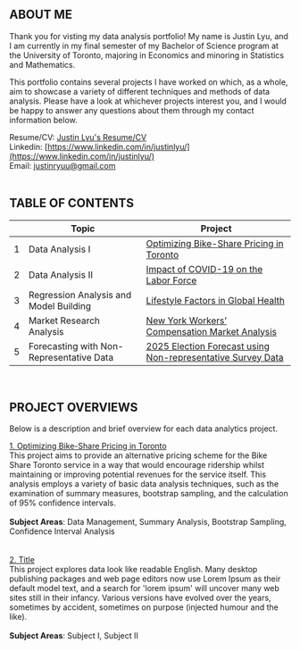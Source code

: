 ## ABOUT ME
Thank you for visting my data analysis portfolio! My name is Justin Lyu, and I am currently in my final semester of my Bachelor of Science program at the University of Toronto, majoring in Economics and minoring in Statistics and Mathematics. 

This portfolio contains several projects I have worked on which, as a whole, aim to showcase a variety of different techniques and methods of data analysis. Please have a look at whichever projects interest you, and I would be happy to answer any questions about them through my contact information below.

Resume/CV: [Justin Lyu's Resume/CV](https://drive.google.com/file/d/1Td0mtj0-hsXpPkrPLJIDG4fgMnF8hWPI/view?usp=sharing) <br />
Linkedin: [https://www.linkedin.com/in/justinlyu/](https://www.linkedin.com/in/justinlyu/) <br />
Email: justinryuu@gmail.com   
<br />

## TABLE OF CONTENTS

|        | Topic        | Project           |
| ------------- |-------------|-------------|
|1| Data Analysis I  | [Optimizing Bike-Share Pricing in Toronto](https://justinryuu.github.io/bike-share-pricing-analysis/) |
|2| Data Analysis II  | [Impact of COVID-19 on the Labor Force](https://justinryuu.github.io/covid-labor-force-analysis/) |
|3| Regression Analysis and Model Building  | [Lifestyle Factors in Global Health](https://justinryuu.github.io/lifestyle-factors-and-global-health-research/) |
|4| Market Research Analysis  | [New York Workers’ Compensation Market Analysis](https://justinryuu.github.io/Insurance-Market-Research-Analysis/) |
|5| Forecasting with Non-Representative Data  | [2025 Election Forecast using Non-representative Survey Data](https://justinryuu.github.io/2025-election-forecast/) |

<br />

## PROJECT OVERVIEWS
Below is a description and brief overview for each data analytics project.

[1. Optimizing Bike-Share Pricing in Toronto](https://justinryuu.github.io/bike-share-pricing-analysis/)<br />
This project aims to provide an alternative pricing scheme for the Bike Share Toronto service in a way that would encourage ridership whilst maintaining or improving potential revenues for the service itself. This analysis employs a variety of basic data analysis techniques, such as the examination of summary measures, bootstrap sampling, and the calculation of 95% confidence intervals.
<br />
<br />
**Subject Areas**: Data Management, Summary Analysis, Bootstrap Sampling, Confidence Interval Analysis <br />
<br />
<br />
[2. Title](https://github_link.com)<br />
This project explores data look like readable English. Many desktop publishing packages and web page editors now use Lorem Ipsum as their default model text, and a search for 'lorem ipsum' will uncover many web sites still in their infancy. Various versions have evolved over the years, sometimes by accident, sometimes on purpose (injected humour and the like).<br />
<br />
**Subject Areas**:  Subject I, Subject II <br />
<br />
<br />



